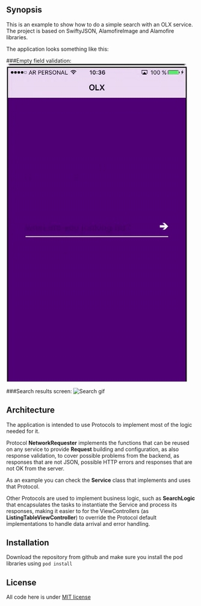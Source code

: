## Synopsis

This is an example to show how to do a simple search with an OLX service.
The project is based on SwiftyJSON, AlamofireImage and Alamofire libraries.

The application looks something like this:

###Empty field validation:
![Empty field gif](https://raw.githubusercontent.com/loucimj/SearchOLX/master/gifs/empty_field.gif)


###Search results screen:
![Search gif](https://raw.githubusercontent.com/loucimj/SearchOLX/master/gifs/search.gif)

## Architecture

The application is intended to use Protocols to implement most of the logic needed for it.

Protocol **NetworkRequester** implements the functions that can be reused on any service to provide **Request** building and configuration, as also response validation, to cover possible problems from the backend, as responses that are not JSON, possible HTTP errors and responses that are not OK from the server.

As an example you can check the **Service** class that implements and uses that Protocol.

Other Protocols are used to implement business logic, such as **SearchLogic** that encapsulates the tasks to instantiate the Service and process its responses, making it easier to for the ViewControllers (as **ListingTableViewController**) to override the Protocol default implementations to handle data arrival and error handling.

## Installation

Download the repository from github and make sure you install the pod libraries using `pod install`

## License

All code here is under [MIT license](https://opensource.org/licenses/MIT)
